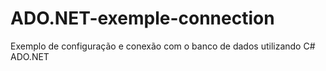 # ADO.NET-exemple-connection
Exemplo de configuração e conexão com o banco de dados utilizando C# ADO.NET 
